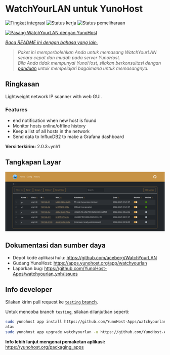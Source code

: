 <!--
N.B.: README ini dibuat secara otomatis oleh <https://github.com/YunoHost/apps/tree/master/tools/readme_generator>
Ini TIDAK boleh diedit dengan tangan.
-->

# WatchYourLAN untuk YunoHost

[![Tingkat integrasi](https://dash.yunohost.org/integration/watchyourlan.svg)](https://ci-apps.yunohost.org/ci/apps/watchyourlan/) ![Status kerja](https://ci-apps.yunohost.org/ci/badges/watchyourlan.status.svg) ![Status pemeliharaan](https://ci-apps.yunohost.org/ci/badges/watchyourlan.maintain.svg)

[![Pasang WatchYourLAN dengan YunoHost](https://install-app.yunohost.org/install-with-yunohost.svg)](https://install-app.yunohost.org/?app=watchyourlan)

*[Baca README ini dengan bahasa yang lain.](./ALL_README.md)*

> *Paket ini memperbolehkan Anda untuk memasang WatchYourLAN secara cepat dan mudah pada server YunoHost.*  
> *Bila Anda tidak mempunyai YunoHost, silakan berkonsultasi dengan [panduan](https://yunohost.org/install) untuk mempelajari bagaimana untuk memasangnya.*

## Ringkasan

Lightweight network IP scanner with web GUI.


### Features

- end notification when new host is found
- Monitor hosts online/offline history
- Keep a list of all hosts in the network
- Send data to InfluxDB2 to make a Grafana dashboard


**Versi terkirim:** 2.0.3~ynh1

## Tangkapan Layar

![Tangkapan Layar pada WatchYourLAN](./doc/screenshots/Screenshot.png)

## Dokumentasi dan sumber daya

- Depot kode aplikasi hulu: <https://github.com/aceberg/WatchYourLAN>
- Gudang YunoHost: <https://apps.yunohost.org/app/watchyourlan>
- Laporkan bug: <https://github.com/YunoHost-Apps/watchyourlan_ynh/issues>

## Info developer

Silakan kirim pull request ke [`testing` branch](https://github.com/YunoHost-Apps/watchyourlan_ynh/tree/testing).

Untuk mencoba branch `testing`, silakan dilanjutkan seperti:

```bash
sudo yunohost app install https://github.com/YunoHost-Apps/watchyourlan_ynh/tree/testing --debug
atau
sudo yunohost app upgrade watchyourlan -u https://github.com/YunoHost-Apps/watchyourlan_ynh/tree/testing --debug
```

**Info lebih lanjut mengenai pemaketan aplikasi:** <https://yunohost.org/packaging_apps>
